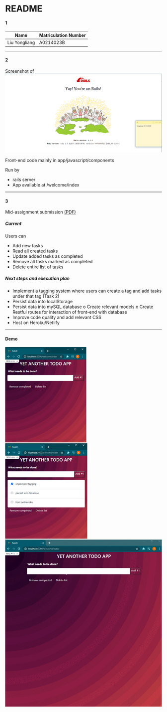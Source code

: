 # README

#### 1

| Name          | Matriculation Number |
| ------------- | -------------------- |
| Liu Yongliang | A0214023B            |

---

#### 2

Screenshot of ![Rails installation](/submission/rails_screenshot.PNG)

Front-end code mainly in app/javascript/components

Run by

- rails server
- App available at /welcome/index

---

#### 3

Mid-assignment submission [(PDF)](/submission/mid_assignment_submission_liu_yongliang.pdf)

##### Current

Users can

- Add new tasks
- Read all created tasks
- Update added tasks as completed
- Remove all tasks marked as completed
- Delete entire list of tasks

##### Next steps and execution plan

- Implement a tagging system where users can create a tag and add tasks under that tag (Task 2)
- Persist data into localStorage
- Persist data into mySQL database
  o Create relevant models
  o Create Restful routes for interaction of front-end with database
- Improve code quality and add relevant CSS
- Host on Heroku/Netlify

---

#### Demo

![demo](/submission/demo1a.png)
![demo](/submission/demo1b.png)
![demo](/submission/demo1.gif)
